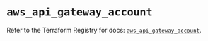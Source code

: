 # `aws_api_gateway_account`

Refer to the Terraform Registry for docs: [`aws_api_gateway_account`](https://registry.terraform.io/providers/hashicorp/aws/5.83.0/docs/resources/api_gateway_account).
